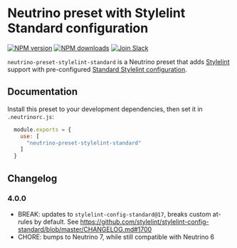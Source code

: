 # Neutrino preset with Stylelint Standard configuration
[![NPM version][npm-image]][npm-url] [![NPM downloads][npm-downloads]][npm-url]
[![Join Slack][slack-image]][slack-url]

`neutrino-preset-stylelint-standard` is a Neutrino preset that adds
[Stylelint][stylelint] support with pre-configured
[Standard Stylelint configuration][stylelint-config-standard].

## Documentation

Install this preset to your development dependencies, then set it in
`.neutrinorc.js`:

```js
  module.exports = {
    use: [
      "neutrino-preset-stylelint-standard"
    ]
  }
```

## Changelog

### 4.0.0

- BREAK: updates to `stylelint-config-standard@17`, breaks custom at-rules by default.
  See https://github.com/stylelint/stylelint-config-standard/blob/master/CHANGELOG.md#1700
- CHORE: bumps to Neutrino 7, while still compatible with Neutrino 6


[stylelint]: https://stylelint.io/
[stylelint-config-docs]: https://stylelint.io/user-guide/configuration/
[stylelint-config-standard]: https://github.com/stylelint/stylelint-config-standard
[npm-image]: https://img.shields.io/npm/v/neutrino-preset-stylelint-standard.svg
[npm-downloads]: https://img.shields.io/npm/dt/neutrino-preset-stylelint-standard.svg
[npm-url]: https://npmjs.org/package/neutrino-preset-stylelint-standard
[slack-image]: https://neutrino-slack.herokuapp.com/badge.svg
[slack-url]: https://neutrino-slack.herokuapp.com/
